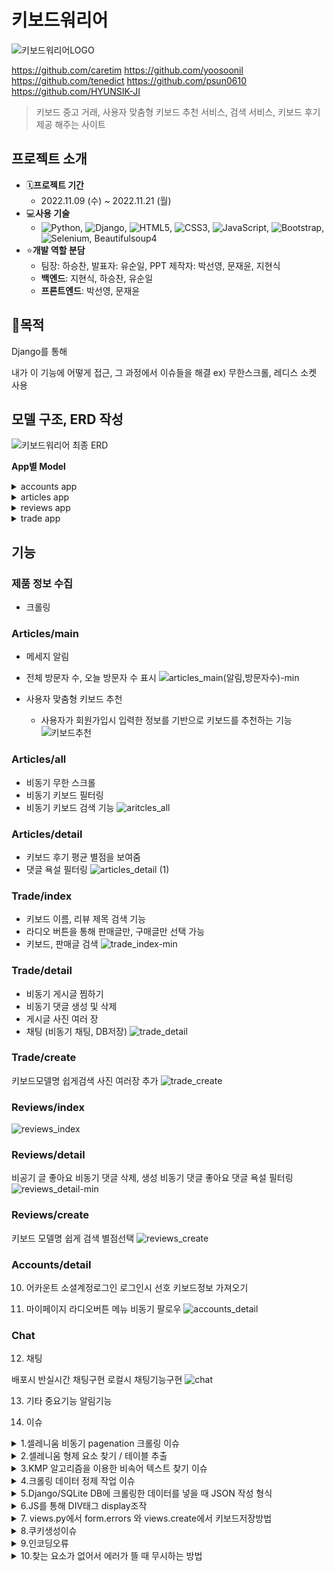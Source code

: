 # 키보드워리어
![키보드워리어LOGO](https://user-images.githubusercontent.com/108650777/203534893-15fd7d6d-02d3-442f-98c5-52a7269168de.jpg)



  https://github.com/caretim
  https://github.com/yoosoonil
  https://github.com/tenedict
  https://github.com/psun0610
  https://github.com/HYUNSIK-JI

> 키보드 중고 거래, 사용자 맞춤형 키보드 추천 서비스, 검색 서비스, 키보드 후기 제공 해주는 사이트



## 프로젝트 소개

- 🗓**프로젝트 기간**
  - 2022.11.09 (수) ~ 2022.11.21 (월)
- 💻**사용 기술**
  - ![Python](https://img.shields.io/badge/python-3670A0?style=for-the-badge&logo=python&logoColor=ffdd54), ![Django](https://img.shields.io/badge/django-%23092E20.svg?style=for-the-badge&logo=django&logoColor=white), ![HTML5](https://img.shields.io/badge/html5-%23E34F26.svg?style=for-the-badge&logo=html5&logoColor=white), 	![CSS3](https://img.shields.io/badge/css3-%231572B6.svg?style=for-the-badge&logo=css3&logoColor=white), ![JavaScript](https://img.shields.io/badge/javascript-%23323330.svg?style=for-the-badge&logo=javascript&logoColor=%23F7DF1E), ![Bootstrap](https://img.shields.io/badge/bootstrap-%23563D7C.svg?style=for-the-badge&logo=bootstrap&logoColor=white), ![Selenium](https://img.shields.io/badge/-selenium-%43B02A?style=for-the-badge&logo=selenium&logoColor=white), Beautifulsoup4
- ⭐**개발 역할 분담**
  - 팀장: 하승찬, 발표자: 유순일, PPT 제작자: 박선영, 문재윤, 지현식
  - **백엔드**: 지현식, 하승찬, 유순일
  - **프론트엔드**: 박선영, 문재윤



## 🚩목적

Django를 통해 

내가 이 기능에 어떻게 접근, 그 과정에서 이슈들을 해결
ex) 무한스크롤, 레디스 소켓 사용



## 모델 구조, ERD 작성
![키보드워리어 최종 ERD](https://user-images.githubusercontent.com/97111793/203498672-67c14351-a903-4e81-95e2-619f43b4203d.png)

**App별 Model**
<details>
<summary>accounts app</summary>

**class User:**
 - naver_id = models.CharField(null=True, unique=True, max_length=100)
 - goo_id = models.CharField(null=True, unique=True, max_length=50)
 - followings = models.ManyToManyField("self", symmetrical=False, related_name="followers")
 - press = MultiSelectField(choices=Key_Press, null=True)
 - weight = MultiSelectField(choices=Weight, null=True)
 - array = MultiSelectField(choices=Array, null=True)
 - sound = MultiSelectField(choices=Sound, null=True)
 - rank = models.IntegerField(default=0)
 - connect = MultiSelectField(choices=connect, null=True)
 - image = ProcessedImageField(blank=True, processors=[Thumbnail(300, 300)], format="jpeg", options={"quality": 90})
 - is_social = models.IntegerField(default=0)

**class Notification:**
 - message = models.CharField(max_length=100)
 - check = models.BooleanField(default=False)
 - user = models.ForeignKey(AUTH_USER_MODEL, on_delete=models.CASCADE)
 - category = models.CharField(max_length=10)
 - nid = models.IntegerField(default=0)

</details>

<details>
<summary>articles app</summary>

**class Keyboard:**
 - name = models.CharField(max_length=80, blank=True)
 - img = models.CharField(max_length=300, blank=True)
 - brand = models.CharField(max_length=50, blank=True)
 - connect = models.CharField(max_length=50, blank=True)
 - array = models.CharField(max_length=50, blank=True)
 - switch = models.CharField(max_length=50, blank=True)
 - key_switch = models.CharField(max_length=50, blank=True)
 - press = models.IntegerField(blank=True)
 - weight = models.CharField(max_length=50, blank=True)
 - kind = models.CharField(max_length=50, blank=True)
 - bluetooth = models.CharField(max_length=50, blank=True)

**class Visit:**
 - visit_date = models.CharField(max_length=30)
 - visit_count = models.IntegerField(default=0)

</details>

<details>
<summary>reviews app</summary>

**class Reviews:**
 - user = models.ForeignKey(AUTH_USER_MODEL, on_delete=models.CASCADE)
 - title = models.CharField(max_length=80)
 - content = models.TextField(max_length=500)
 - grade = models.IntegerField(choices=grade_)
 - like_users = models.ManyToManyField(AUTH_USER_MODEL, related_name="like_review")
 - created_at = models.DateTimeField(auto_now_add=True)
 - updated_at = models.DateTimeField(auto_now=True)
 - hits = models.PositiveIntegerField(default=0, verbose_name="조회수")
 - bookmark_users = models.ManyToManyField(AUTH_USER_MODEL, related_name="bookmark_reivew")
 - keyboard = models.ForeignKey(Keyboard, on_delete=models.CASCADE)

**class Photo:**
 - review = models.ForeignKey(Review, on_delete=models.CASCADE)
 - image = models.ImageField(upload_to="images/", blank=True)

**class Comment:**
 - content = models.CharField(max_length=80)
 - user = models.ForeignKey(AUTH_USER_MODEL, on_delete=models.CASCADE)
 - review = models.ForeignKey(Review, on_delete=models.CASCADE)
 - created_at = models.DateTimeField(auto_now_add=True)
 - updated_at = models.DateTimeField(auto_now=True)
 - like_users = models.ManyToManyField(AUTH_USER_MODEL, related_name="like_comment")

</details>

<details>
<summary>trade app</summary>

**class Trades:**
 - user = models.ForeignKey(AUTH_USER_MODEL, on_delete=models.CASCADE)
    Trade_type = models.IntegerField(choices=tradeType)
 - title = models.CharField(max_length=80)
 - content = models.TextField(max_length=500)
 - keyboard = models.ForeignKey(Keyboard, on_delete=models.CASCADE)
 - price = models.IntegerField(default=0)
 - marker = models.ManyToManyField(
        AUTH_USER_MODEL, symmetrical=False, related_name="jjim"
    )
 - status_type = models.IntegerField(choices=statusType, default=1)

**class Photo:**
 - trade = models.ForeignKey(Trades, on_delete=models.CASCADE)
 - image = models.ImageField(upload_to="images/", blank=True)

**class Trade_Comment:**
 - user = models.ForeignKey(AUTH_USER_MODEL, on_delete=models.CASCADE)
 - trade = models.ForeignKey(Trades, on_delete=models.CASCADE)
 - content = models.CharField(max_length=100)
 - create_at = models.DateTimeField(auto_now_add=True)

</details>


## 기능

### 제품 정보 수집

- 크롤링 



### Articles/main
- 메세지 알림 
- 전체 방문자 수, 오늘 방문자 수 표시
![articles_main(알림,방문자수)-min](https://user-images.githubusercontent.com/108650777/203498719-73da91bd-bc40-40d6-8747-ae6ee5819746.gif)

- 사용자 맞춤형 키보드 추천
  - 사용자가 회원가입시 입력한 정보를 기반으로 키보드를 추천하는 기능
![키보드추천](https://user-images.githubusercontent.com/108650777/203497876-23d077cb-d4da-4428-8814-a0ae4e15485f.gif)


### Articles/all

- 비동기 무한 스크롤
- 비동기 키보드 필터링
- 비동기 키보드 검색 기능
![aritcles_all](https://user-images.githubusercontent.com/108650777/203497932-65b5749c-9ee2-4e11-8106-1d6f6586f04f.gif)



### Articles/detail 

- 키보드 후기 평균 별점을 보여줌
- 댓글 욕설 필터링
![articles_detail (1)](https://user-images.githubusercontent.com/108650777/203498069-165cb150-b14a-46d0-bfe3-1b82496fff57.gif)


### Trade/index

- 키보드 이름, 리뷰 제목 검색 기능
- 라디오 버튼을 통해 판매글만, 구매글만 선택 가능
- 키보드, 판매글 검색
![trade_index-min](https://user-images.githubusercontent.com/108650777/203499220-65e889b3-aa1b-4c54-8c31-dbc849b8a0ab.gif)



### Trade/detail

- 비동기 게시글 찜하기
- 비동기 댓글 생성 및 삭제
- 게시글 사진 여러 장
- 채팅 (비동기 채팅, DB저장)
![trade_detail](https://user-images.githubusercontent.com/108650777/203499830-7b8cb0f3-20e4-4aae-9756-c8e91599d9c8.gif)



### Trade/create

키보드모델명 쉽게검색
사진 여러장 추가 
![trade_create](https://user-images.githubusercontent.com/108650777/203498331-c31b9a0c-4e5a-4d5b-abf2-80b8263b2067.gif)



### Reviews/index
![reviews_index](https://user-images.githubusercontent.com/108650777/203577486-0b31951a-fb44-4faf-bdb2-41a0ed6e4d18.gif)


### Reviews/detail

비공기 글 좋아요
비동기 댓글 삭제, 생성
비동기 댓글 좋아요
댓글 욕설 필터링
![reviews_detail-min](https://user-images.githubusercontent.com/108650777/203500064-3c043c2a-af19-4d2b-83e8-d30cc648d101.gif)





### Reviews/create

키보드 모델명 쉽게 검색
별점선택 
![reviews_create](https://user-images.githubusercontent.com/108650777/203500675-05282a42-8cf0-4a32-84ea-f3f28fdf5eaf.gif)



### Accounts/detail

10. 어카운트
    소셜계정로그인
    로그인시 선호 키보드정보 가져오기 

11. 마이페이지
    라디오버튼 메뉴
    비동기 팔로우
    ![accounts_detail](https://user-images.githubusercontent.com/108650777/203498275-89efa132-36ab-44e0-bc30-99fe4c86685e.gif)


### Chat


12. 채팅 

배포시 반실시간 채팅구현
로컬시 채팅기능구현 
![chat](https://user-images.githubusercontent.com/108650777/203498212-d7c228ae-2e7c-451d-827a-1697f541c8b7.gif)

13. 기타 중요기능
알림기능


14. 이슈 
  

  <details>

<summary>1.셀레니움 비동기 pagenation 크롤링 이슈</summary>

  다나와에서 제품 크롤링 시, pagenation에서의 비동기로 인해 다음페이지 url을 받아오지 못해 다음페이지의 제품리스트를 크롤링 할 수 없었다. 그래서 한 페이지에 대해서만 크롤링을 반복해서 수행하였다.

![Untitled](https://s3-us-west-2.amazonaws.com/secure.notion-static.com/93f02441-5339-45a7-abda-e8636cfcd34b/Untitled.png)



[[Crawling] 다나와(danawa) 제품 리스트 크롤링](https://ysyblog.tistory.com/58)

[[파이썬] selenium 크롤링, 데이터 수집 ID, TAG, href 찾기](https://hellodoor.tistory.com/148)

[WWW.PHPSCHOOL.COM](https://www.phpschool.com/gnuboard4/bbs/board.php?bo_table=qna_html&wr_id=168862)

### 해결 방법

  다음 페이지로 넘어가는 해결법은 찾지 못했다. 다만, 다나와 사이트에서 의도적으로 크롤링을 막기위해, pagenav탭에서 a태그의 `href` 을 `href='#'` 으로 작성한 것으로 추측된다. `href='#'` 작성하면 a태그 클릭 시, 다음페이지로 넘어가지 못하고 최상단으로 올라가게 된다. 그래서 같은 페이지만 계속 반복하게 되고, 긁어오는 데이터가 반복될 수 밖에 없다.
</details>

<details>

<summary>2.셀레니움 형제 요소 찾기 / 테이블 추출</summary>

  

![Untitled](https://s3-us-west-2.amazonaws.com/secure.notion-static.com/e34e86d4-083f-4f91-8f32-f9faa1320a7f/Untitled.png)

![Untitled](https://s3-us-west-2.amazonaws.com/secure.notion-static.com/802f6010-f75a-41a5-a653-d1405c354cb1/Untitled.png)

```python
# url 리스트 만들기
url_list = []
for li in product_li_tags:
    url_list.append(li.select_one('p.prod_name a').get('href'))

for sub_url in url_list:
    driver.get(sub_url)
    time.sleep(0.5)
    name = driver.find_element(By.CSS_SELECTOR, '.prod_tit>.title').text.strip()
    img_link = driver.find_element(By.CSS_SELECTOR, '.photo_w img').get_attribute('src')
    print(name, img_link)
    # 상세정보 클릭
    driver.find_element(By.CSS_SELECTOR, '#bookmark_product_information_item').click()
    time.sleep(0.5)
    # 키압, 무게, 배열, 소리, 브랜드, 축
    spec_table = driver.find_elements(By.XPATH, '//*[@id="productDescriptionArea"]/div/div[1]/table/tbody')
    brand, keys, connet = '', '', ''
    for specs in spec_table:
        ths = specs.find_elements(By.XPATH, '/tr[1]/th[1]')
        for th in ths:
            if th.text == '제조회사':
                try:
                    # brand = th.find_element(By.CSS_SELECTOR, '+td').text
                    # brand = th.find_elements(By.CSS_SELECTOR, '~td').text
                    
                    brand = th.find_element(By.XPATH, '/following-sibling::*').text
                except:
                    brand = th.find_element(By.XPATH, '/following-sibling::*/a').text
                print(brand)

            # elif th.find_elements(By.CSS_SELECTOR, 'a').text == '키 배열':
            #     try:
            #         keys = th.find_element(By.CSS_SELECTOR, '+td').text
            #     except:
            #         th.find_element(By.CSS_SELECTOR, '+td a').text

            # elif th.find_elements(By.CSS_SELECTOR, 'a').text == '연결 방식':
            #     connet = th.find_element(By.CSS_SELECTOR, '+td a').text
    print(brand, keys, connet)
```

다나와 사이트를 크롤링을 하면서 문제가 발생하였다.

테이블 `tr` 에서 `th` 값을 찾은 다음, 형제 요소인 `td`를 찾아서 그에 대한 text 값을 찾으려고 했다.

처음에는 `CSS_SELECTOR` 로 인접 형제 선택자인 `+td` 를 사용해보았는데 값을 찾지 못했다.

두번째 시도는 `XPATH`를 이용했다. `following-sibling::*` 을 사용하였더니 요소 자체는 선택을 잘 했지만 print되는 값이 없었다. (아직 이 이유는 알 수 없음)

### 참고 자료


⭐컨트리뷰터: 7조 이태극⭐

[XPATH란? 셀레니움(Sellenium) XPath로 쉽게 요소 선택하기!](https://aplab.tistory.com/entry/XPATH%EB%9E%80-%EC%85%80%EB%A0%88%EB%8B%88%EC%9B%80Sellenium-XPath%EB%A1%9C-%EC%89%BD%EA%B2%8C-%EC%9A%94%EC%86%8C-%EC%84%A0%ED%83%9D%ED%95%98%EA%B8%B0)

[XPath Contains, Following Sibling, Ancestor & Selenium AND/OR](https://www.guru99.com/using-contains-sbiling-ancestor-to-find-element-in-selenium.html)

### 해결 방법

```python
# url 리스트 만들기
url_list = []
for li in product_li_tags:
    url_list.append(li.select_one('p.prod_name a').get('href'))

for sub_url in url_list:
    driver.get(sub_url)
    time.sleep(0.5)
    name = driver.find_element(By.CSS_SELECTOR, '.prod_tit>.title').text.strip()
    img_link = driver.find_element(By.CSS_SELECTOR, '.photo_w img').get_attribute('src')
    print(name, img_link)
    # 상세정보 클릭
    driver.find_element(By.CSS_SELECTOR, '#bookmark_product_information_item').click()
    time.sleep(0.5)
    # 키압, 무게, 배열, 소리, 브랜드, 축
    spec_table = driver.find_element(By.CSS_SELECTOR, ".spec_tbl tbody").text
    brand, keys, connet = '', '', ''
    print(spec_table)
```

  해결 방법은 아주아주 간단했다😥 그냥 `table`의 `tbody` 자체에서 text를 뽑으면 되는 것이었다…

  ![Untitled](https://s3-us-west-2.amazonaws.com/secure.notion-static.com/1591e2f5-d884-4201-845a-068b02882dfb/Untitled.png)

  결과가 아주아주 잘 뽑히는 것을 볼 수 있었다 ㅠㅠ

  나는 원래 뽑을 때부터 내가 원하는 것만 뽑고 싶다는 생각으로 위와 같이 코드를 짰었는데

  그렇게 하는 것도 좋긴 하지만 아예 문자열을 모두 가져와서 문자열을 조작하는 것이 더 쉬울 수도 있겠구나 생각했다

</details>



<details>

<summary>3.KMP 알고리즘을 이용한 비속어 텍스트 찾기 이슈</summary>


  텍스트 내에 해당 문자열이 존재 유무 찾기에 대한 시간복잡도 이슈


  ### 해결 방법

❗ KMP 알고리즘으로 시간복잡도 이슈 해결



```python

def maketable(p):
	table = [0] * len(p)
	i = 0
	for j in range(1, len(p)):
		while i > 0 and p[i] != p[j]:
			i = table[i - 1]
		if p[i] == p[j]:
			i += 1
			table[j] = i
	return table
def KMP(p, t):
	ans = []
	table = maketable(p)

	i = 0
	for j in range(len(t)):
		while i > 0 and p[i] != t[j]:
			i = table[i - 1]
		if p[i] == t[j]:
			if i == len(p) - 1:
				ans.append(j - len(p) + 2)
				i = table[i]
			else:
				i += 1
	return ans
```

KMP 알고리즘을 활용한 해결.


</details>

<details>

<summary>4.크롤링 데이터 정제 작업 이슈</summary>

  
  ### 이슈 내용



처음에는 데이터 크롤링 할 때 데이터를 가져오고 정제하고 ORM으로 데이터를 삽입하는 것을 하나의 파이썬 파일 안에서 끝내는 것이 더 좋을 것이라고 생각했었다.

비모쌤이 말씀해주셨는데 `JSON` 파일로 만든 후, 정제하고, 마지막에 쿼리문으로 데이터를 삽입하는 세 과정으로 나누어서 하면 시간을 더 효율적으로 쓸 수 있다고 하셨다.

왜 그런지 생각해보니까 데이터를 가져오는 작업은 셀레니움 특성상 데이터가 많아질 수록 오래걸릴 수 밖에 없다. 그런데 이런식으로 한 파일에 모든 작업을 하려고 하면, 파일에 오타라도 있다면 제일 처음으로 돌아가서 다시 데이터를 가져오는 작업을 해야한다. 우리는 데이터를 가져오고 나서 `.replace` 로 모든 예외사항과 이상한 구문이 붙은 데이터들을 처리중이었는데 만약 우리가 예상하지 못한 이상한 데이터가 생긴다면 그 데이터를 처리하는 구문도 추가한 후 다시 데이터를 가져오는 것부터 시작했다.

그래서 정제하는 작업은 이미 끝나서 세 과정으로 나누진 못했지만 정제 후 바로 DB에 저장하지 않고 `JSON`파일로 저장하였다.

저장한 `JSON` 파일은 검토 완료 후 DB에 넣는 작업인 `loaddata` 를 해줬다. 이렇게 하니 시간이 엄청나게 단축되었다. 다음에 크롤링 할 때에는 꼭 과정을 쪼개서 해봐야겠다.

### 참고 자료


[코드공부방](https://code-study.tistory.com/58)


</details>

<details>

<summary> 5.Django/SQLite DB에 크롤링한 데이터를 넣을 때 JSON 작성 형식</summary>

 
  ```json
[
	{
			"name": "레오폴드 FC980C 영문 화이트 (30g, 균등)",
			"img": "https://img.danawa.com/prod_img/500000/167/670/img/7670167_1.jpg?shrink=500:500&_v=20200107112457",
			"brand": "레오폴드",
			"connect": "무접점(정전용량)",
			"weight": "1100g",
			"array": "98",
			"switch": "Topre",
			"key_switch": "기타",
			"press": "기타",
			"kind": "기타"
	},
	{
			"name": "레오폴드 FC980C 영문 블랙 (45g, 균등)",
			"img": "https://img.danawa.com/prod_img/500000/741/875/img/4875741_1.jpg?shrink=500:500&_v=20200107111839",
			"brand": "레오폴드",
			"connect": "무접점(정전용량)",
			"weight": "1100g",
			"array": "98",
			"switch": "Topre",
			"key_switch": "기타",
			"press": "기타",
			"kind": "기타"
	},
]
```

처음에는 JSON 파일 형식을 위와 같이 필드만 넣은 리스트>딕셔너리 형식으로 넣었었다.

이런 식으로 넣으니 다음과 같은 에러가 나왔다.

```bash
$ python manage.py loaddata keyboard.json
Traceback (most recent call last):
  File "C:\Users\TFX255GS\Desktop\프로젝트\키보드워리어\venv\lib\site-packages\django\core\serializers\json.py", line 70, in Deserializer
    yield from PythonDeserializer(objects, **options)
  File "C:\Users\TFX255GS\Desktop\프로젝트\키보드워리어\venv\lib\site-packages\django\core\serializers\python.py", line 93, in Deserializer
    Model = _get_model(d["model"])
KeyError: 'model'

The above exception was the direct cause of the following exception:

Traceback (most recent call last):
  File "C:\Users\TFX255GS\Desktop\프로젝트\키보드워리어\keyboard-warrior\manage.py", line 22, in <module>
    main()
  File "C:\Users\TFX255GS\Desktop\프로젝트\키보드워리어\keyboard-warrior\manage.py", line 18, in main
    execute_from_command_line(sys.argv)
  File "C:\Users\TFX255GS\Desktop\프로젝트\키보드워리어\venv\lib\site-packages\django\core\management\__init__.py", line 419, in execute_from_command_line
    utility.execute()
  File "C:\Users\TFX255GS\Desktop\프로젝트\키보드워리어\venv\lib\site-packages\django\core\management\__init__.py", line 413, in execute
    self.fetch_command(subcommand).run_from_argv(self.argv)
  File "C:\Users\TFX255GS\Desktop\프로젝트\키보드워리어\venv\lib\site-packages\django\core\management\base.py", line 354, in run_from_argv
    self.execute(*args, **cmd_options)
  File "C:\Users\TFX255GS\Desktop\프로젝트\키보드워리어\venv\lib\site-packages\django\core\management\base.py", line 398, in execute
    output = self.handle(*args, **options)
  File "C:\Users\TFX255GS\Desktop\프로젝트\키보드워리어\venv\lib\site-packages\django\core\management\commands\loaddata.py", line 78, in handle
    self.loaddata(fixture_labels)
  File "C:\Users\TFX255GS\Desktop\프로젝트\키보드워리어\venv\lib\site-packages\django\core\management\commands\loaddata.py", line 123, in loaddata
    self.load_label(fixture_label)
  File "C:\Users\TFX255GS\Desktop\프로젝트\키보드워리어\venv\lib\site-packages\django\core\management\commands\loaddata.py", line 181, in load_label
    for obj in objects:
  File "C:\Users\TFX255GS\Desktop\프로젝트\키보드워리어\venv\lib\site-packages\django\core\serializers\json.py", line 74, in Deserializer
    raise DeserializationError() from exc
django.core.serializers.base.DeserializationError: Problem installing fixture 'C:\Users\TFX255GS\Desktop\프로젝트\키보드워리어\keyboard-warrior\keyboard.json':
(venv)
```

잘 읽어 보니 `model`이라는 key가 없어서 어쩔 줄 몰라 하는 것 같았다.

다시 구글링을 통해 JSON 파일을 만들어서 `loaddata` 하는 것을 찾아보니 JSON이 아래와 같은 형식으로 짜여있는 것을 볼 수 있었다.

field

`pk` 도 함께 넣은 사람들도 많았는데 pk는 넣든 안넣든 똑같은 결과가 나왔다.

### 참고 자료


[](https://velog.io/@iris/JSON-%ED%8C%8C%EC%9D%BC%EC%9D%84-DB%EC%97%90-%EC%A0%80%EC%9E%A5%ED%95%98%EA%B8%B0-with-Django-SQLite)

[장고(Django) :: dumpdata와 loaddata를 활용해서 데이터 옮기기](https://realcoding.tistory.com/2)

### 해결 방법


```bash
[
	{
		"model": "articles.Keyboard",
		"pk": 1,
		"fields": {
			"name": "레오폴드 FC980C 영문 화이트 (30g, 균등)",
			"img": "https://img.danawa.com/prod_img/500000/167/670/img/7670167_1.jpg?shrink=500:500&_v=20200107112457",
			"brand": "레오폴드",
			"connect": "무접점(정전용량)",
			"weight": "1100g",
			"array": "98",
			"switch": "Topre",
			"key_switch": "기타",
			"press": "기타",
			"kind": "기타"
		}
	},
	{
		"model": "articles.Keyboard",
		"fields": {
			"name": "레오폴드 FC980C 영문 블랙 (45g, 균등)",
			"img": "https://img.danawa.com/prod_img/500000/741/875/img/4875741_1.jpg?shrink=500:500&_v=20200107111839",
			"brand": "레오폴드",
			"connect": "무접점(정전용량)",
			"weight": "1100g",
			"array": "98",
			"switch": "Topre",
			"key_switch": "기타",
			"press": "기타",
			"kind": "기타"
		}
	},
]
```

</details>

<details>

<summary> 6.JS를 통해 DIV태그  display조작 </summary>


 
  ```jsx
<script src="https://cdn.jsdelivr.net/npm/axios/dist/axios.min.js"></script>
<script>
  const search_input = document.querySelector('#search_input');
  const search_box = document.querySelector('#search_box');
  const input = document.createElement('input');
  const side = document.querySelector('#side');
  const box_open = false;

  search_input.addEventListener('click', function (event) {
    console.log("검색클릭");
    search_box.classList.remove('search-off');
    search_box.classList.add('search-on');
    const box_open = true;
    console.log("검색 열림");

  });

  document.addEventListener('click', function (e) {
    console.log(e.target)
    console.log(search_box.id)
    if (box_open === true); {
      if (e.target !== search_input) {
        search_box.classList.remove('search-on');
        search_box.classList.add('search-off');
        console.log("검색디브 닫힘")
      }
    }
  });
```

```html
<input id="search_input" class="form-control me-2" name="search" type="search" placeholder="Search"
      aria-label="Search">
    <!-- <input창> -->
    <div class="search-off search-div " id="search_box" >
      <!-- 여기가 제품 검색 결과 나오는 디브  -->
    </div>
```

스크립트 변수 명에 넣은 ID의 위치를 잘 확인 할 것.

`search_box`  div와  `search_input` input창의 고유값은 각각 다름 같은 디브로 묶어주거나

위치를 명시한 곳이 정확한지 확인할 것 .


</details>

<details>

<summary> 7. views.py에서 form.errors 와 views.create에서 키보드저장방법 </summary>

 
  폼 에러 확인법  →  print(review_form.errors) 

form 뒤에 errors를 찍어서 오류 찾기 

```html
review_form = ReviewForm()
    print(review_form.errors)
```

```
def create(request):
    if request.method == "POST":
        review_form = ReviewForm(request.POST, request.FILES)
        kb = Keyboard.objects.get(name=request.POST["keyboard"])
        print(kb, 1)
        if review_form.is_valid():
            print("유효성검사")
            review = review_form.save(commit=False)
            review.user = request.user
            print("키보드 저장전")
            review.keyboard = kb
            review.save()
            print("저장")
            return redirect("reviews:index")
    else:
        review_form = ReviewForm()
    print(review_form.errors)
    context = {
        "review_form": review_form,
    }
    return render(request, "reviews/create.html", context)
```

필드에 설정했지만, 값을 미리 받지 않음 

발단

form.py → forms 필드에 테이블을 지정해서 폼을 보낼 때 값을 받아온다고 지정해놔서 오류 발생 

원인

save(commit=false)를 하고 값을 나중에 넣어줘서 오류가 났음 

forms.py  → fields에서 keyborad 테이블에 빼줘서 고쳐짐

</details>

<details>


<summary> 8.쿠키생성이슈</summary>


  ### 이슈 내용

  ❗ 쿠키 생성 하는 로직을 다시 되돌아보아서 문제점을 발견


  쿠키생성할때 return값을 response로 주어야한다.


  
</details>


<details>

<summary>9.인코딩오류 </summary>


  ```python
  # 오류구문메세지
  UnicodeEncodeError: 'latin-1' codec can't encode characters in position 202-203: ordinal not in range(256)
  C:\Users\82107\Desktop\키보드워리어\keyboard-warrior\articles\views.py changed, reloading.
  ```

  발생 사례 - > 아이디가 한글로 들어갔을 때, 인코딩 오류가 발생 → 원인 (쿠키처리하며 `request.user` 를 넣으며 한글처리가 안되었음 )

  해결방법 -> `encode('utf8')` 메소드를 `request.user` 뒤에 붙여줘서 인코딩처리 바꿔주며 해결

  10.insertAdjacentHTML
    ### 이슈 내용


  자바스크립트 insertAdjacentHTML를 이용하여 html 구문을 넣었는데 뒤에 닫는 태그를 평소처럼 마지막에 연달아서 닫아버리니까 작동이 안됐다.

  닫는 `/div` 가 제대로 insert 되지 않았기 때문에 아래와 같이 구조가 깨졌다.

  ![Untitled](https://s3-us-west-2.amazonaws.com/secure.notion-static.com/dca56929-e294-4a83-832e-09733f0dfa4a/Untitled.png)

  ![Untitled](https://s3-us-west-2.amazonaws.com/secure.notion-static.com/942b754c-ca88-412b-a490-8c2f3eb0681e/Untitled.png)

  ```jsx
  const comment_data = response.data.comment_data
                  const user = response.data.user
                  for (let i = 0; i < comment_data.length; i++) {
                    const review_pk = response.data.review_pk
                    console.log(comment_data[i].id, user)
                    comments.insertAdjacentHTML('beforeend', `
                      <div class="comment">
                        <div class="keyboard-comment">`);
                    // 기본 계정이면
                    if(comment_data[i].image) {
                      if(comment_data[i].is_social === 0) {
                        document.querySelector('.keyboard-comment').insertAdjacentHTML('beforeend', `
                        <a href="/accounts/${comment_data[i].id}/detail">
                          <img class="comment-profile-img" src="/media/${comment_data[i].image}">
                        </a>
                        `);
                      }
                      // 소셜 로그인 계정이면
                      else {
                        document.querySelector('.keyboard-comment').insertAdjacentHTML('beforeend', `
                        <a href="/accounts/${comment_data[i].id}/detail">
                          <img class="comment-profile-img" src="${comment_data[i].image}">
                        </a>
                        `);
                      }
                    }
                    else {
                      document.querySelector('.keyboard-comment').insertAdjacentHTML('beforeend', `
                      <a href="/accounts/${comment_data[i].id}/detail">
                        <img class="comment-profile-img" src="{% static 'images/logo_png.png' %}">
                      </a>
                      `);
                    }
                    document.querySelector('.keyboard-comment').insertAdjacentHTML('beforeend', `
                    <div class="keyboard-comment-box">
                      <a href="/accounts/${comment_data[i].id}/detail">
                        <p class="keyboard-comment-user">${comment_data[i].userName}</p>
                      </a>
                    `);
                    // 내가 좋아요를 누른 댓글이면
                    if(comment_data[i].islike) {
                      document.querySelector('.keyboard-comment-box').insertAdjacentHTML('beforeend', `
                        <i class="bi bi-heart-fill" onclick="likecomment(this)" data-review-id="{{ review.pk }}" data-comment-id="${comment_data[i].id}" id="commentlike"></i>
                      `);
                    }
                    else {
                      document.querySelector('.keyboard-comment-box').insertAdjacentHTML('beforeend', `
                        <i class="bi bi-heart" onclick="likecomment(this)" data-review-id="{{ review.pk }}" data-comment-id="${comment_data[i].id}" id="commentlike"></i>
                      `);
                    }
                    // 내가 댓글 작성자면
                    if(user === comment_data[i].id) {
                      document.querySelector('.keyboard-comment-box').insertAdjacentHTML('beforeend', `
                      <button class="comment-delete-btn" onclick="delete_comment(this)" id="comment-delete-${comment_data[i].id}" data-reviewdel-id="{{ review.pk }}" data-commentdel-id="${comment_data[i].id}">삭제</button>
                      `)
                    }
                    document.querySelector('.keyboard-comment-box').insertAdjacentHTML('beforeend', `
                    <div>${comment_data[i].content}</div>
                      </div>
                    </div>
                    </div>
                    `)
                  } commentForm.reset()
              }).catch(console.log(1))
          })
  ```

  ### 참고 자료

  [Consolidate Duplicate Conditional Fragments](https://refactoring.guru/ko/consolidate-duplicate-conditional-fragments)

  [Extract Variable](https://refactoring.guru/ko/extract-variable)

  ### 해결 방법

  ```jsx
      // 프로필 이미지
      let profile_src = "";
      if (comment_data[i].image) {
        if (comment_data[i].is_social === 0) {
          profile_src = `/media/${comment_data[i].image}`;
        }
        else {
          profile_src = `${comment_data[i].image}`;
        }
      }
      else {
        profile_src = `{% static 'images/logo_png.png' %}`;
      }

      // 내가 좋아요를 누른 댓글이면
      let like = "";
      if (comment_data[i].islike) {
        like = "bi-heart-fill";
      }
      else {
        like = "bi-heart";
      }

      // 내가 댓글 작성자면
      let writer = "";
      if(user === comment_data[i].id) {
        writer = `<button class="comment-delete-btn" onclick="delete_comment(this)" id="comment-delete-{{ comment.pk }}" data-reviewdel-id="{{ review.pk }}" data-commentdel-id="{{ comment.pk }}">삭제</button>`
      }

      let html = `
        <div class="comment">
          <div class="keyboard-comment">
        
            <a href="/accounts/${comment_data[i].id}/detail">
            <img class="comment-profile-img" src="${profile_src}">
          </a>
          <div class="keyboard-comment-box">
            <a href="/accounts/${comment_data[i].id}/detail">
              <p class="keyboard-comment-user">${comment_data[i].userName}</p>
            </a>
            <i class="bi ${like}" onclick="likecomment(this)" data-review-id="{{ review.pk }}" data-comment-id="{{ comment.pk }}" id="commentlike"></i>
            ${writer}
            <div>${comment_data[i].content}</div>
          </div>
        </div>
      </div>`
      document.querySelector('#comments').insertAdjacentHTML('beforeend', `${html}`)
  ```

  if 문으로 분기해서 달라지는 부분만 변수로 처리해주고,

  문자열로 모든 html 문서를 만들어서 마지막에 한번만 `insertAdjacentHTML` 을 해준다.

  댓글 삭제에도 같은 로직이 쓰이므로 함수로 만들어주면 편할 것 같은데 일단 시간 관계상 이렇게 해결했으니까 다른 것들을 다 한 후에 다시 해보기로 했다.

  참고: view 에서는 img src를 보낼 때 문자열 처리를 해줘야함 만약에 안해주면 image field 객체라서 json에는 객체가 못들어가기 때문에 오류가 난다.


</details>

<details>


<summary>10.찾는 요소가 없어서 에러가 뜰 때 무시하는 방법</summary>

  

   ### 참고 자료
  [Optional chaining (?.) - JavaScript | MDN](https://developer.mozilla.org/en-US/docs/Web/JavaScript/Reference/Operators/Optional_chaining)

  11.코드를 간결하게 하는 법 (classlist toggle, conditional operator)
  [Element.classList - Web APIs | MDN](https://developer.mozilla.org/en-US/docs/Web/API/Element/classList)

  [Conditional (ternary) operator - JavaScript | MDN](https://developer.mozilla.org/en-US/docs/Web/JavaScript/Reference/Operators/Conditional_Operator)

</details>



  

  